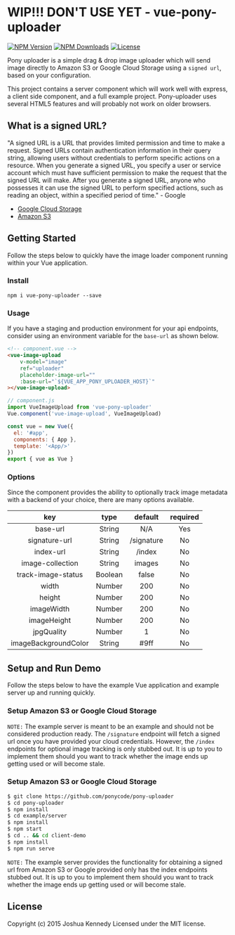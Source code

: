 
# WIP!!! DON'T USE YET - vue-pony-uploader

<p align="left">
    <a href="https://www.npmjs.com/package/vue-pony-uploader"><img src="https://img.shields.io/npm/v/vue-pony-uploader.svg" alt="NPM Version"></a>
    <a href="https://www.npmjs.com/package/vue-pony-uploader"><img src="https://img.shields.io/npm/dm/vue-pony-uploader.svg" alt="NPM Downloads"></a>
    <a href="http://opensource.org/licenses/MIT"><img src="https://img.shields.io/badge/license-MIT-blue.svg" alt="License"></a>
</p>

Pony uploader is a simple drag & drop image uploader which will send image directly to Amazon S3 or Google Cloud Storage using a `signed url`, based on your configuration. 

This project contains a server component which will work well with express, a client side component, and a full example project. Pony-uploader uses several HTML5 features and will probably not work on older browsers.

## What is a signed URL?
"A signed URL is a URL that provides limited permission and time to make a request. Signed URLs contain authentication information in their query string, allowing users without credentials to perform specific actions on a resource. When you generate a signed URL, you specify a user or service account which must have sufficient permission to make the request that the signed URL will make. After you generate a signed URL, anyone who possesses it can use the signed URL to perform specified actions, such as reading an object, within a specified period of time." - Google

- <a href="https://cloud.google.com/storage/docs/access-control/signed-urls">Google Cloud Storage</a>
- <a href="https://docs.aws.amazon.com/AmazonCloudFront/latest/DeveloperGuide/private-content-signed-urls.html">Amazon S3</a>


## Getting Started
Follow the steps below to quickly have the image loader component running within your Vue application.

### Install
`npm i vue-pony-uploader --save`

### Usage
If you have a staging and production environment for your api endpoints, consider using an environment variable for the `base-url` as shown below.

```html
<!-- component.vue -->
<vue-image-upload
	v-model="image"
	ref="uploader"
	placeholder-image-url=""
	:base-url="`${VUE_APP_PONY_UPLOADER_HOST}`"
></vue-image-upload>
```

```js
// component.js
import VueImageUpload from 'vue-pony-uploader'
Vue.component('vue-image-upload', VueImageUpload)

const vue = new Vue({
  el: '#app',
  components: { App },
  template: '<App/>'
})
export { vue as Vue }
```

### Options
Since the component provides the ability to optionally track image metadata with a backend of your choice, there are many options available.

|          key         |   type  |    default   | required |
|:--------------------:|:-------:|:------------:|:--------:|
|       base-url       |  String |      N/A     |    Yes   |
|    signature-url     |  String |  /signature  |    No    |
|       index-url      |  String |    /index    |    No    |
|   image-collection   |  String |    images    |    No    |
|  track-image-status  | Boolean |     false    |    No    |
|         width        |  Number |      200     |    No    |
|        height        |  Number |      200     |    No    |
|      imageWidth      |  Number |      200     |    No    |
|      imageHeight     |  Number |      200     |    No    |
|      jpgQuality      |  Number |       1      |    No    |
| imageBackgroundColor |  String |     #9ff     |    No    |


## Setup and Run Demo
Follow the steps below to have the example Vue application and example server up and running quickly.

### Setup Amazon S3 or Google Cloud Storage
`NOTE:` The example server is meant to be an example and should not be considered production ready. The `/signature` endpoint will fetch a signed url once you have provided your cloud credentials. However, the `/index` endpoints for optional image tracking is only stubbed out. It is up to you to implement them should you want to track whether the image ends up getting used or will become stale.


### Setup Amazon S3 or Google Cloud Storage

```bash
$ git clone https://github.com/ponycode/pony-uploader
$ cd pony-uploader
$ npm install
$ cd example/server
$ npm install
$ npm start
$ cd .. && cd client-demo
$ npm install
$ npm run serve 
```

`NOTE:` The example server provides the functionality for obtaining a signed url from Amazon S3 or Google  provided only has the index endpoints stubbed out. It is up to you to implement them should you want to track whether the image ends up getting used or will become stale.



## License
Copyright (c) 2015 Joshua Kennedy
Licensed under the MIT license.
